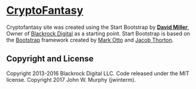 # [CryptoFantasy](http://cryptofantasy.com/) 

Cryptofantasy site was created using the Start Bootstrap by **[David Miller](http://davidmiller.io/)**, Owner of [Blackrock Digital](http://blackrockdigital.io/) as a starting point.
Start Bootstrap is based on the [Bootstrap](http://getbootstrap.com/) framework created by [Mark Otto](https://twitter.com/mdo) and [Jacob Thorton](https://twitter.com/fat).

## Copyright and License
Copyright 2013-2016 Blackrock Digital LLC. Code released under the MIT license.
Copyright 2017 John W. Murphy (jwinterm).
